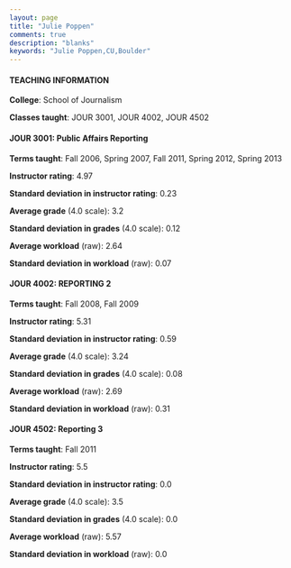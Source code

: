 ```yaml
---
layout: page
title: "Julie Poppen" 
comments: true
description: "blanks"
keywords: "Julie Poppen,CU,Boulder"
---
```

<head>
<script src="https://ajax.googleapis.com/ajax/libs/jquery/2.1.3/jquery.min.js"></script>
<script src="https://dl.dropboxusercontent.com/s/pc42nxpaw1ea4o9/highcharts.js?dl=0"></script>
<!-- <script src="../assets/js/highcharts.js"></script> -->
<style type="text/css">@font-face {
	font-family: "Bebas Neue";
	src: url(https://www.filehosting.org/file/details/544349/BebasNeue Regular.otf) format("opentype");
	}
	h1.Bebas { 
		font-family: "Bebas Neue", Verdana, Tahoma;
	}
</style>
</head>
	   
#### TEACHING INFORMATION

**College**: School of Journalism

**Classes taught**: JOUR 3001, JOUR 4002, JOUR 4502

#### JOUR 3001: Public Affairs Reporting

**Terms taught**: Fall 2006, Spring 2007, Fall 2011, Spring 2012, Spring 2013

**Instructor rating**: 4.97

**Standard deviation in instructor rating**: 0.23

**Average grade** (4.0 scale): 3.2

**Standard deviation in grades** (4.0 scale): 0.12

**Average workload** (raw): 2.64

**Standard deviation in workload** (raw): 0.07

#### JOUR 4002: REPORTING 2

**Terms taught**: Fall 2008, Fall 2009

**Instructor rating**: 5.31

**Standard deviation in instructor rating**: 0.59

**Average grade** (4.0 scale): 3.24

**Standard deviation in grades** (4.0 scale): 0.08

**Average workload** (raw): 2.69

**Standard deviation in workload** (raw): 0.31

#### JOUR 4502: Reporting 3

**Terms taught**: Fall 2011

**Instructor rating**: 5.5

**Standard deviation in instructor rating**: 0.0

**Average grade** (4.0 scale): 3.5

**Standard deviation in grades** (4.0 scale): 0.0

**Average workload** (raw): 5.57

**Standard deviation in workload** (raw): 0.0


